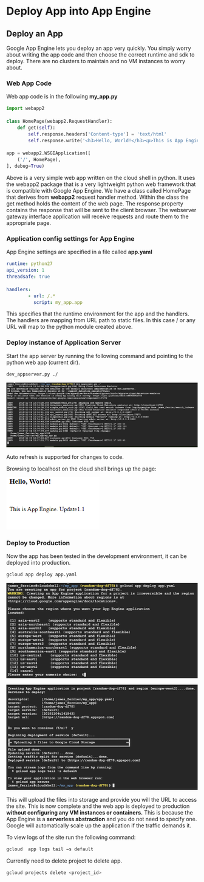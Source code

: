 # Deploy App into App Engine

## Deploy an App

Google App Engine lets you deploy an app very quickly. You simply worry about writing the app code and then choose the correct runtime and sdk to deploy. There are no clusters to maintain and no VM instances to worry about.


### Web App Code

Web app code is in the following **my_app.py**

```python
import webapp2

class HomePage(webapp2.RequestHandler):
    def get(self):
        self.response.headers['Content-type'] = 'text/html'
        self.response.write('<h3>Hello, World!</h3><p>This is App Engine.</p>')

app = webapp2.WSGIApplication([
    ('/', HomePage),
], debug=True)
```

Above is a very simple web app written on the cloud shell in python. It uses the webapp2 package that is a very lightweight python web framework that is compatible with Google App Engine.
We have a class called HomePage that derives from **webapp2** request handler method. Within the class the get method holds the content of the web page. The response property contains the response that will be sent to the client browser. The webserver gateway interface application will receive requests and route them to the appropriate page.

### Application config settings for App Engine

App Engine settings are specified in a file called **app.yaml**

```yaml
runtime: python27
api_version: 1
threadsafe: true

handlers:
        - url: /.*
          script: my_app.app
```

This specifies that the runtime environment for the app and the handlers. The handlers are mapping from URL path to static files. In this case / or any URL will map to the python module created above.

### Deploy instance of Application Server

Start the app server by running the following command and pointing to the python web app (current dir).

```bash
dev_appserver.py ./
```

![web_app_dev_out.png](attachments/cb16584a.png)

Auto refresh is supported for changes to code.

Browsing to localhost on the cloud shell brings up the page:

![dev_app_engine.png](attachments/8f35a0da.png)


### Deploy to Production 

Now the app has been tested in the development environment, it can be deployed into production. 

```bash
gcloud app deploy app.yaml
```
![app_engine_prod_deploy.png](attachments/70dbdfe9.png)


![app_engine_prod_deploy_success.png](attachments/1364b42f.png)


This will upload the files into storage and provide you will the URL to access the site. 
This is now complete and the web app is deployed to production **without configuring any VM instances or containers.** This is because the App Engine is a **serverless abstraction** and you do not need to specify one. Google will automatically scale up the application if the traffic demands it.


To view logs of the site run the following command:

```bash
gcloud  app logs tail −s default 
```

Currently need to delete project to delete app.

```bash
gcloud projects delete <project_id>
```